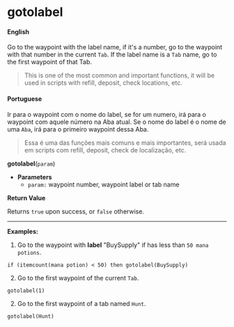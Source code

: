 
# gotolabel


<!-- tabs:start -->

#### **English**

Go to the waypoint with the label name, if it's a number, go to the waypoint with that number in the current `Tab`. If the label name is a `Tab` name, go to the first waypoint of that Tab.

> This is one of the most common and important functions, it will be used in scripts with refill, deposit, check locations, etc.

#### **Portuguese**

Ir para o waypoint com o nome do label, se for um numero, irá para o waypoint com aquele número na Aba atual. Se o nome do label é o nome de uma `Aba`, irá para o primeiro waypoint dessa Aba.

> Essa é uma das funções mais comuns e mais importantes, será usada em scripts com refill, deposit, check de localização, etc.


<!-- tabs:end -->


**gotolabel**(`param`)

- **Parameters**
  - `param:` waypoint number, waypoint label or tab name


**Return Value**

Returns `true` upon success, or `false` otherwise.

---

**Examples:**

1. Go to the waypoint with **label** "BuySupply" if has less than `50 mana potions`.
```action
if (itemcount(mana potion) < 50) then gotolabel(BuySupply)
```

2. Go to the first waypoint of the current `Tab`.
```action
gotolabel(1)
```

2. Go to the first waypoint of a tab named `Hunt`.
```action
gotolabel(Hunt)
```